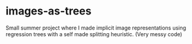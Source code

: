 # images-as-trees
Small summer project where I made implicit image representations using regression trees with a self made splitting heuristic. (Very messy code)
